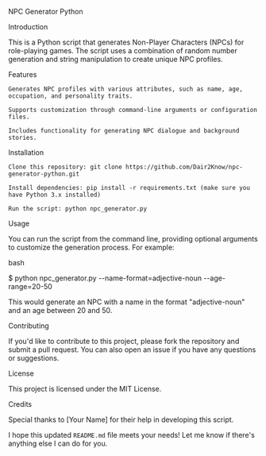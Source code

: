 NPC Generator Python

Introduction

This is a Python script that generates Non-Player Characters (NPCs) for role-playing games. The script uses a combination of random number generation and string manipulation to create unique NPC profiles.

Features


    Generates NPC profiles with various attributes, such as name, age, occupation, and personality traits.

    Supports customization through command-line arguments or configuration files.

    Includes functionality for generating NPC dialogue and background stories.


Installation


    Clone this repository: git clone https://github.com/Dair2Know/npc-generator-python.git

    Install dependencies: pip install -r requirements.txt (make sure you have Python 3.x installed)

    Run the script: python npc_generator.py


Usage

You can run the script from the command line, providing optional arguments to customize the generation process. For example:

bash
 
 

$ python npc_generator.py --name-format=adjective-noun --age-range=20-50

This would generate an NPC with a name in the format "adjective-noun" and an age between 20 and 50.

Contributing

If you'd like to contribute to this project, please fork the repository and submit a pull request. You can also open an issue if you have any questions or suggestions.

License

This project is licensed under the MIT License.

Credits

Special thanks to [Your Name] for their help in developing this script.

 
 

I hope this updated `README.md` file meets your needs! Let me know if there's anything else I can do for you.

 
 
